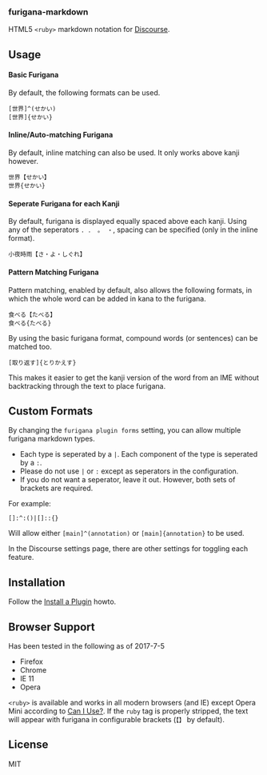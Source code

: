 ### furigana-markdown

HTML5 `<ruby>` markdown notation for [Discourse](https://www.discourse.org).

## Usage

#### Basic Furigana
By default, the following formats can be used.
```
[世界]^(せかい)
[世界]{せかい}
```

#### Inline/Auto-matching Furigana
By default, inline matching can also be used. It only works above kanji however.
```
世界【せかい】
世界{せかい}
```

#### Seperate Furigana for each Kanji
By default, furigana is displayed equally spaced above each kanji. Using any of the seperators `. ． 。 ・`, spacing can be specified (only in the inline format).
```
小夜時雨【さ・よ・しぐれ】
```

#### Pattern Matching Furigana
Pattern matching, enabled by default, also allows the following formats,
in which the whole word can be added in kana to the furigana.
```
食べる【たべる】
食べる{たべる}
```
By using the basic furigana format, compound words (or sentences) can be matched too.
```
[取り返す]{とりかえす}
```
This makes it easier to get the kanji version of the word from an IME without backtracking through the text to place furigana.

## Custom Formats

By changing the `furigana plugin forms` setting, you can allow multiple
furigana markdown types.

* Each type is seperated by a `|`.
Each component of the type is seperated by a `:`.
* Please do not use `|` or `:` except as seperators in the configuration.
* If you do not want a seperator, leave it out. However, both sets of brackets are required.

For example:
```
[]:^:()|[]::{}
```
Will allow either `[main]^(annotation)` or `[main]{annotation}` to be used.

In the Discourse settings page, there are other settings for toggling each feature.

## Installation

Follow the [Install a Plugin](https://meta.discourse.org/t/install-a-plugin/19157) howto.

## Browser Support
Has been tested in the following as of 2017-7-5
* Firefox
* Chrome
* IE 11
* Opera

`<ruby>` is available and works in all modern browsers (and IE) except Opera Mini according to [Can I Use?](http://caniuse.com/#feat=ruby). If the `ruby` tag is properly stripped, the text will appear with furigana in configurable brackets (`【】` by default).

## License

MIT
